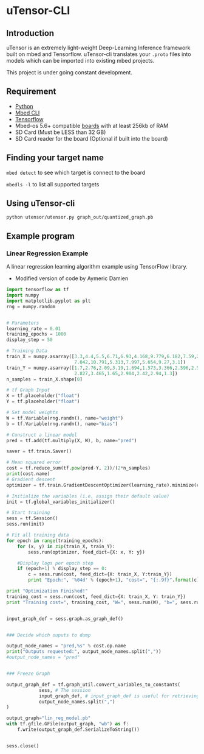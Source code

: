 # uTensor-CLI

## Introduction

  uTensor is an extremely light-weight Deep-Learning Inference framework built on mbed and Tensorflow. uTensor-cli translates your `.proto` files into models which can be imported into existing mbed projects.

  This project is under going constant development.

## Requirement
- [Python](https://www.python.org/)
- [Mbed CLI](https://github.com/ARMmbed/mbed-cli)
- [Tensorflow](https://www.tensorflow.org/install/)
- Mbed-os 5.6+ compatible [boards](https://os.mbed.com/platforms/?mbed-os=25) with at least 256kb of RAM
- SD Card (Must be LESS than 32 GB)
- SD Card reader for the board (Optional if built into the board)

## Finding your target name

`mbed detect` to see which target is connect to the board

`mbedls -l` to list all supported targets

## Using uTensor-cli

```
python utensor/utensor.py graph_out/quantized_graph.pb
```

## Example program

### Linear Regression Example
A linear regression learning algorithm example using TensorFlow library.
- Modified version of code by Aymeric Damien

```python
import tensorflow as tf
import numpy
import matplotlib.pyplot as plt
rng = numpy.random


# Parameters
learning_rate = 0.01
training_epochs = 1000
display_step = 50

# Training Data
train_X = numpy.asarray([3.3,4.4,5.5,6.71,6.93,4.168,9.779,6.182,7.59,2.167,
                         7.042,10.791,5.313,7.997,5.654,9.27,3.1])
train_Y = numpy.asarray([1.7,2.76,2.09,3.19,1.694,1.573,3.366,2.596,2.53,1.221,
                         2.827,3.465,1.65,2.904,2.42,2.94,1.3])
n_samples = train_X.shape[0]

# tf Graph Input
X = tf.placeholder("float")
Y = tf.placeholder("float")

# Set model weights
W = tf.Variable(rng.randn(), name="weight")
b = tf.Variable(rng.randn(), name="bias")

# Construct a linear model
pred = tf.add(tf.multiply(X, W), b, name="pred")

saver = tf.train.Saver()

# Mean squared error
cost = tf.reduce_sum(tf.pow(pred-Y, 2))/(2*n_samples)
print(cost.name)
# Gradient descent
optimizer = tf.train.GradientDescentOptimizer(learning_rate).minimize(cost)

# Initialize the variables (i.e. assign their default value)
init = tf.global_variables_initializer()

# Start training
sess = tf.Session()
sess.run(init)

# Fit all training data
for epoch in range(training_epochs):
    for (x, y) in zip(train_X, train_Y):
        sess.run(optimizer, feed_dict={X: x, Y: y})

    #Display logs per epoch step
    if (epoch+1) % display_step == 0:
        c = sess.run(cost, feed_dict={X: train_X, Y:train_Y})
        print "Epoch:", '%04d' % (epoch+1), "cost=", "{:.9f}".format(c),             "W=", sess.run(W), "b=", sess.run(b)

print "Optimization Finished!"
training_cost = sess.run(cost, feed_dict={X: train_X, Y: train_Y})
print "Training cost=", training_cost, "W=", sess.run(W), "b=", sess.run(b), '\n'


input_graph_def = sess.graph.as_graph_def()


### Decide which ouputs to dump

output_node_names = "pred,%s" % cost.op.name
print("Outputs requested:", output_node_names.split(","))
#output_node_names = "pred"


### Freeze Graph

output_graph_def = tf.graph_util.convert_variables_to_constants(
            sess, # The session
            input_graph_def, # input_graph_def is useful for retrieving the nodes
            output_node_names.split(",")
)

output_graph="lin_reg_model.pb"
with tf.gfile.GFile(output_graph, "wb") as f:
    f.write(output_graph_def.SerializeToString())


sess.close()

```

